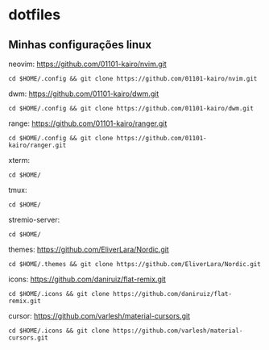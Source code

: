 # dotfiles
## Minhas configurações linux

neovim: https://github.com/01101-kairo/nvim.git
```
cd $HOME/.config && git clone https://github.com/01101-kairo/nvim.git 
```

dwm: https://github.com/01101-kairo/dwm.git
```
cd $HOME/.config && git clone https://github.com/01101-kairo/dwm.git
```
range: https://github.com/01101-kairo/ranger.git
```
cd $HOME/.config && git clone https://github.com/01101-kairo/ranger.git
```
xterm:
```
cd $HOME/
```
tmux: 
```
cd $HOME/
```
stremio-server: 
```
cd $HOME/
```
themes: https://github.com/EliverLara/Nordic.git
``` 
cd $HOME/.themes && git clone https://github.com/EliverLara/Nordic.git 
```
icons: https://github.com/daniruiz/flat-remix.git
```
cd $HOME/.icons && git clone https://github.com/daniruiz/flat-remix.git
```
cursor: https://github.com/varlesh/material-cursors.git
```
cd $HOME/.icons && git clone https://github.com/varlesh/material-cursors.git
```
